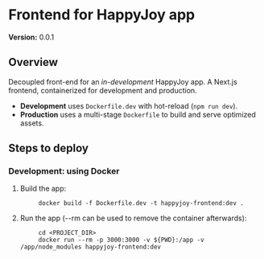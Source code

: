 # Frontend for HappyJoy app
**Version:** 0.0.1
## Overview
Decoupled front-end for an *in-development* HappyJoy app.
A Next.js frontend, containerized for development and production.  
- **Development** uses `Dockerfile.dev` with hot-reload (`npm run dev`).  
- **Production** uses a multi-stage `Dockerfile` to build and serve optimized assets.

## Steps to deploy
### Development: using Docker
1. Build the app:
   ```
        docker build -f Dockerfile.dev -t happyjoy-frontend:dev .
   ```
2. Run the app (--rm can be used to remove the container afterwards):
   ```
        cd <PROJECT_DIR>
        docker run --rm -p 3000:3000 -v ${PWD}:/app -v /app/node_modules happyjoy-frontend:dev
   ```
